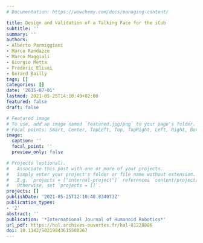 ```yaml
---
# Documentation: https://wowchemy.com/docs/managing-content/

title: Design and Validation of a Talking Face for the iCub
subtitle: ''
summary: ''
authors:
- Alberto Parmiggiani
- Marco Randazzo
- Marco Maggiali
- Giorgio Metta
- Frédéric Elisei
- Gérard Bailly
tags: []
categories: []
date: '2015-07-01'
lastmod: 2021-05-25T14:10:49+02:00
featured: false
draft: false

# Featured image
# To use, add an image named `featured.jpg/png` to your page's folder.
# Focal points: Smart, Center, TopLeft, Top, TopRight, Left, Right, BottomLeft, Bottom, BottomRight.
image:
  caption: ''
  focal_point: ''
  preview_only: false

# Projects (optional).
#   Associate this post with one or more of your projects.
#   Simply enter your project's folder or file name without extension.
#   E.g. `projects = ["internal-project"]` references `content/project/deep-learning/index.md`.
#   Otherwise, set `projects = []`.
projects: []
publishDate: '2021-05-25T12:10:48.834073Z'
publication_types:
- '2'
abstract: ''
publication: '*International Journal of Humanoid Robotics*'
url_pdf: https://hal.archives-ouvertes.fr/hal-01228886
doi: 10.1142/S0219843615500267
---
```

